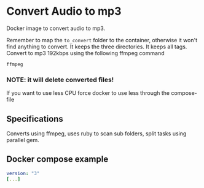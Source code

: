 # Convert Audio to mp3
Docker image to convert audio to mp3.


Remember to map the `to_convert` folder to the container, otherwise it won't find anything to convert.
It keeps the three directories.
It keeps all tags.
Convert to mp3 192kbps using the following ffmpeg command
```
ffmpeg
```
### NOTE: it will delete converted files!
If you want to use less CPU force docker to use less through the compose-file

## Specifications
Converts using ffmpeg, uses ruby to scan sub folders, split tasks using parallel gem.

## Docker compose example
```yml
version: "3"
[...]
```
